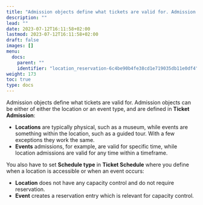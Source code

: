 ```yaml
---
title: "Admission objects define what tickets are valid for. Admission objects can be either of either the location or an event type, and are defined in **Ticket Admission**."
description: ""
lead: ""
date: 2023-07-12T16:11:58+02:00
lastmod: 2023-07-12T16:11:58+02:00
draft: false
images: []
menu:
  docs:
    parent: ""
    identifier: "location_reservation-6c4be90b4fe38cd1e719035db11e0df4"
weight: 173
toc: true
type: docs
---
```


Admission objects define what tickets are valid for. Admission objects can be either of either the location or an event type, and are defined in **Ticket Admission**:

- **Locations** are typically physical, such as a museum, while events are something within the location, such as a guided tour.
With a few exceptions they work the same. 
-	**Events** admissions, for example, are valid for specific time, while location admissions are valid for any time within a timeframe.

You also have to set **Schedule type** in **Ticket Schedule** where you define when a location is accessible or when an event occurs:

- **Location** does not have any capacity control and do not require reservation.
- **Event** creates a reservation entry which is relevant for capacity control.